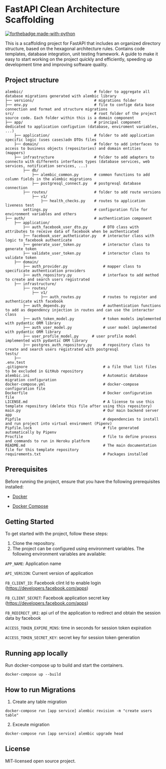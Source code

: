 # FastAPI Clean Architecture Scaffolding
[![forthebadge made-with-python](http://ForTheBadge.com/images/badges/made-with-python.svg)](https://www.python.org/)

This is a scaffolding project for FastAPI that includes an organized directory structure, based on the hexagonal architecture rules. 
Contains code templates, database integration, unit testing framework.
A guide to make it easy to start working on the project quickly and efficiently, speeding up development
time and improving software quality.


## Project structure
```shell
alembic/                                # folder to aggregate all database migrations generated with alembic library
├── versions/                           # migrations folder
├── env.py                              # file to confige data base connection and format and structure migrations
src/                                    # root folder of the project source code. Each folder within this is a domain component
├── app/                                # principal component dedicated to application configution (database, enviroment variables, ...)
    ├── application/                    # folder to add application specific logic (uses cases)adn DTOs files 
    ├── domain/                         # folder to add interfaces to access to business objects (repositories) and domain entities (mappers)
    ├── infrastructure                  # folder to add adapters to connecto with differents interfaces types (database services, web services, notification services, ...)
        ├── db/                         
            ├── alembic_common.py       # common functions to add column fields in the alembic migrations
            ├── postgresql_connect.py   # postgresql database connection
        ├── routes/                     # folder to add route versions
            ├── v1/
                ├── health_checks.py    # routes to application liveness test
        settings.py                     # configuration file for environment variables and others
├── auth/                               # authentication component
    ├── application/
        ├── auth_facebook_user_dto.py       # DTO class with attributes to receive data of facebook when be authenticated
        ├── facebook_user_autheticator.py   # interactor class with logic to facebook authenticate
        ├── generate_user_token.py          # interactor class to generate token
        ├── validate_user_token.py          # interactor class to validate token
    ├── domain/
        ├── auth_provider.py                # mapper class to specificate authentication providers
        ├── auth_repository.py              # interface to add method to create and search users registrated
    ├── infrastructure/
        ├── routes/
            ├── v1/
                ├── auth_routes.py          # routes to register and authenticate with facebook
        ├── auth_depends.py                 # authentication functions to add as dependency injection in routes and can use the interactor class 
        ├── auth_token_model.py             # token models implemented with pydantic ORM library
        ├── auth_user_model.py              # user model implemented with pydantic ORM library
        ├── user_profile_model.py      # user profile model implemented with pydantic ORM library
        ├── postgres_auth_repository.py     # repository class to create and search users registrated with postgresql
tests/
    ├──
.env.test
.gitignore                                  # a file that list files to be excluded in GitHub repository
alembic.ini                                 # Automatic database migration configuration
docker-compose.yml                          # docker-compose configuration file
Dockerfile                                  # Docker configuration file
LICENSE.md                                  # A license to use this template repository (delete this file after using this repository)
main.py                                     # Our main backend server app
Pipfile                                     # dependencies to install and run project into virtual enviroment (Pipenv)
Pipfile.lock                                # file generated automatically by Pipenv
Procfile                                    # file to define process and commands to run in Heroku platform
README.md                                   # The main documentation file for this template repository
requirements.txt                            # Packages installed
```
## Prerequisites
Before running the project, ensure that you have the following prerequisites installed:

* [Docker](https://www.docker.com/)

* [Docker Compose](https://www.docker.com/)

## Getting Started

To get started with the project, follow these steps:

1. Clone the repository. 
2. The project can be configured using environment variables. The following environment variables are available:

`APP_NAME`: Application name

`API_VERSION`: Current version of application 

`FB_CLIENT_ID`: Facebook clint Id to enable login (https://developers.facebook.com/apps)

`FB_CLIENT_SECRET`: Facebook application secret key (https://developers.facebook.com/apps)

`FB_REDIRECT_URI`: api url of the application to redirect and obtain the session data by facebook

`ACCESS_TOKEN_EXPIRE_MINS`: time in seconds for session token expiration

`ACCESS_TOKEN_SECRET_KEY`: secret key for session token generation

## Running app locally
Run docker-compose up to build and start the containers.

```shell
docker-compose up --build
```

## How to run Migrations
1. Create any table migration
```shell
docker-compose run [app service] alembic revision -m "create users table"
```
2. Exceute migration
```shell
docker-compose run [app service] alembic upgrade head
```

## License
MIT-licensed open source project.
